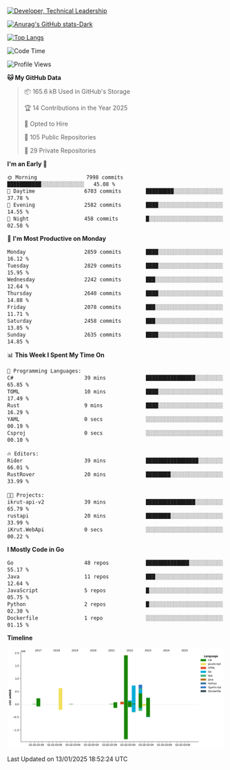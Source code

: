 <div>
  <a href="https://www.linkedin.com/in/arielpineiro/" target="_blank" rel="nofollow noopener noreferrer">
    <img src="https://img.shields.io/badge/-LinkedIn-%230077B5?style=for-the-badge&logo=linkedin&logoColor=white" alt="Developer, Technical Leadership" title="Ariel Piñeiro">
  </a>
</div>

[![Anurag's GitHub stats-Dark](https://github-readme-stats.vercel.app/api?username=arielsrv&show_icons=true&theme=dark#gh-dark-mode-only)](https://github.com/anuraghazra/github-readme-stats#gh-dark-mode-only)

[![Top Langs](https://github-readme-stats.vercel.app/api/top-langs/?username=arielsrv&layout=compact&langs_count=10&theme=dark#gh-dark-mode-only)](https://github.com/anuraghazra/github-readme-stats&theme=dark#gh-dark-mode-only)

<!--START_SECTION:waka-->
![Code Time](http://img.shields.io/badge/Code%20Time-1%2C109%20hrs%2033%20mins-blue)

![Profile Views](http://img.shields.io/badge/Profile%20Views-1-blue)

**🐱 My GitHub Data** 

> 📦 165.6 kB Used in GitHub's Storage 
 > 
> 🏆 14 Contributions in the Year 2025
 > 
> 💼 Opted to Hire
 > 
> 📜 105 Public Repositories 
 > 
> 🔑 29 Private Repositories 
 > 
**I'm an Early 🐤** 

```text
🌞 Morning                7998 commits        ███████████░░░░░░░░░░░░░░   45.08 % 
🌆 Daytime                6703 commits        █████████░░░░░░░░░░░░░░░░   37.78 % 
🌃 Evening                2582 commits        ████░░░░░░░░░░░░░░░░░░░░░   14.55 % 
🌙 Night                  458 commits         █░░░░░░░░░░░░░░░░░░░░░░░░   02.58 % 
```
📅 **I'm Most Productive on Monday** 

```text
Monday                   2859 commits        ████░░░░░░░░░░░░░░░░░░░░░   16.12 % 
Tuesday                  2829 commits        ████░░░░░░░░░░░░░░░░░░░░░   15.95 % 
Wednesday                2242 commits        ███░░░░░░░░░░░░░░░░░░░░░░   12.64 % 
Thursday                 2640 commits        ████░░░░░░░░░░░░░░░░░░░░░   14.88 % 
Friday                   2078 commits        ███░░░░░░░░░░░░░░░░░░░░░░   11.71 % 
Saturday                 2458 commits        ███░░░░░░░░░░░░░░░░░░░░░░   13.85 % 
Sunday                   2635 commits        ████░░░░░░░░░░░░░░░░░░░░░   14.85 % 
```


📊 **This Week I Spent My Time On** 

```text
💬 Programming Languages: 
C#                       39 mins             ████████████████░░░░░░░░░   65.85 % 
TOML                     10 mins             ████░░░░░░░░░░░░░░░░░░░░░   17.49 % 
Rust                     9 mins              ████░░░░░░░░░░░░░░░░░░░░░   16.29 % 
YAML                     0 secs              ░░░░░░░░░░░░░░░░░░░░░░░░░   00.19 % 
Csproj                   0 secs              ░░░░░░░░░░░░░░░░░░░░░░░░░   00.10 % 

🔥 Editors: 
Rider                    39 mins             █████████████████░░░░░░░░   66.01 % 
RustRover                20 mins             ████████░░░░░░░░░░░░░░░░░   33.99 % 

🐱‍💻 Projects: 
ikrut-api-v2             39 mins             ████████████████░░░░░░░░░   65.79 % 
rustapi                  20 mins             ████████░░░░░░░░░░░░░░░░░   33.99 % 
iKrut.WebApi             0 secs              ░░░░░░░░░░░░░░░░░░░░░░░░░   00.22 % 
```

**I Mostly Code in Go** 

```text
Go                       48 repos            ██████████████░░░░░░░░░░░   55.17 % 
Java                     11 repos            ███░░░░░░░░░░░░░░░░░░░░░░   12.64 % 
JavaScript               5 repos             █░░░░░░░░░░░░░░░░░░░░░░░░   05.75 % 
Python                   2 repos             █░░░░░░░░░░░░░░░░░░░░░░░░   02.30 % 
Dockerfile               1 repo              ░░░░░░░░░░░░░░░░░░░░░░░░░   01.15 % 
```



**Timeline**

![Lines of Code chart](https://raw.githubusercontent.com/arielsrv/arielsrv/main/assets/bar_graph.png)


 Last Updated on 13/01/2025 18:52:24 UTC
<!--END_SECTION:waka-->
